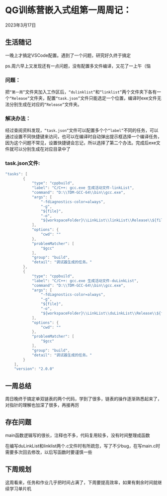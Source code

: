 # QG训练营嵌入式组第一周周记：
2023年3月17日

## 生活随记
一晚上才搞定VSCode配置。遇到了一个问题，研究好久终于搞定

ps.周六早上又发现还有一点问题，没有配置多文件编译，又花了一上午（恼
### 问题：
把`“第一周”`文件夹加入工作区后，`“dulinklist”`和`“linklist”`两个文件夹下各有一个`“Release”`文件夹，配置`“task.json”`文件只能选定一个位置，编译时exe文件无法分别生成在对应的`“Release”`文件夹。
### 解决办法：
经过查阅资料发现，`“task.json”`文件可以配置多个个`“label”`不同的任务，可以通过设置不同快捷键来访问，也可以在编译时自动弹出提示框选择一个编译任务，因为这个问题不常见，设置快捷键会忘记，所以选择了第二个办法。完成后exe文件就可以分别生成在对应目录中了
### task.json文件:
```C
"tasks": [
        {
            "type": "cppbuild",
            "label": "C/C++: gcc.exe 生成活动文件-linkList",
            "command": "D:\\TDM-GCC-64\\bin\\gcc.exe",
            "args": [
                "-fdiagnostics-color=always",
                "-g",
                "${file}",
                "-o",
                "${workspaceFolder}\\LinkList\\linkList\\Release\\${fileBasenameNoExtension}.exe"
            ],
            "options": {
                "cwd": ""
            },
            "problemMatcher": [
                "$gcc"
            ],
            "group": "build",
            "detail": "调试器生成的任务。"
        },
        {
            "type": "cppbuild",
            "label": "C/C++: gcc.exe 生成活动文件-duLinkList",
            "command": "D:\\TDM-GCC-64\\bin\\gcc.exe",
            "args": [
                "-fdiagnostics-color=always",
                "-g",
                "${file}",
                "-o",
                "${workspaceFolder}\\LinkList\\duLinkList\\Release\\${fileBasenameNoExtension}.exe"
            ],
            "options": {
                "cwd": ""
            },
            "problemMatcher": [
                "$gcc"
            ],
            "group": "build",
            "detail": "调试器生成的任务。"
        }
    ],
    "version": "2.0.0"
```
## 一周总结

周日晚终于搞定单双链表的两个代码，学到了很多，链表的操作逐渐熟悉起来了，对指针的理解也加深了很多，再接再厉

## 存在问题

main函数逻辑写的很长，注释也不多，代码复用较多，没有时间整理成函数

在编写duLinkList和linklist两个.c文件时有所疏忽，写了不少bug，在写main.c时需要多次回去修改，以后写函数时要谨慎一些

## 下周规划

这周看来，任务和作业几乎把时间占满了，下周要提高效率，如果有剩余时间就继续学习单片机
